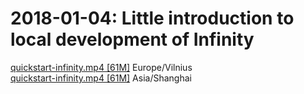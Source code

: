 # 2018-01-04: Little introduction to local development of Infinity

[quickstart-infinity.mp4 [61M]](https://wiki.mindey.com/shared/shots/2f712789e8a2ba2009e1bd56e-quickstart-infinity.mp4) Europe/Vilnius<br>
[quickstart-infinity.mp4 [61M]](https://infinity.cn-sh2.ufileos.com/2f712789e8a2ba2009e1bd56e-quickstart-infinity.mp4) Asia/Shanghai
